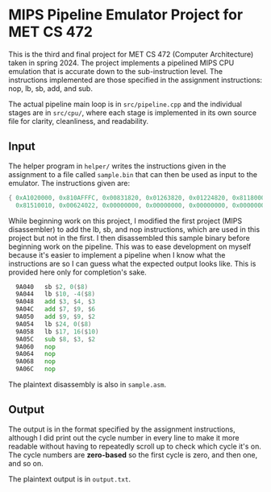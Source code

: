 # MIPS Pipeline Emulator Project for MET CS 472
This is the third and final project for MET CS 472 (Computer Architecture) taken in spring 2024. The project implements a pipelined MIPS CPU emulation that is accurate down to the sub-instruction level. The instructions implemented are those specified in the assignment instructions: nop, lb, sb, add, and sub.

The actual pipeline main loop is in `src/pipeline.cpp` and the individual stages are in `src/cpu/`, where each stage is implemented in its own source file for clarity, cleanliness, and readability.

## Input
The helper program in `helper/` writes the instructions given in the assignment to a file called `sample.bin` that can then be used as input to the emulator. The instructions given are:
```c
{ 0xA1020000, 0x810AFFFC, 0x00831820, 0x01263820, 0x01224820, 0x81180000, 
  0x81510010, 0x00624022, 0x00000000, 0x00000000, 0x00000000, 0x00000000 };
```
While beginning work on this project, I modified the first project (MIPS disassembler) to add the lb, sb, and nop instructions, which are used in this project but not in the first. I then disassembled this sample binary before beginning work on the pipeline. This was to ease development on myself because it's easier to implement a pipeline when I know what the instructions are so I can guess what the expected output looks like. This is provided here only for completion's sake.
```asm
  9A040   sb $2, 0($8)
  9A044   lb $10, -4($8)
  9A048   add $3, $4, $3
  9A04C   add $7, $9, $6
  9A050   add $9, $9, $2
  9A054   lb $24, 0($8)
  9A058   lb $17, 16($10)
  9A05C   sub $8, $3, $2
  9A060   nop
  9A064   nop
  9A068   nop
  9A06C   nop
```
The plaintext disassembly is also in `sample.asm`.

## Output
The output is in the format specified by the assignment instructions, although I did print out the cycle number in every line to make it more readable without having to repeatedly scroll up to check which cycle it's on. The cycle numbers are **zero-based** so the first cycle is zero, and then one, and so on.

The plaintext output is in `output.txt`.
